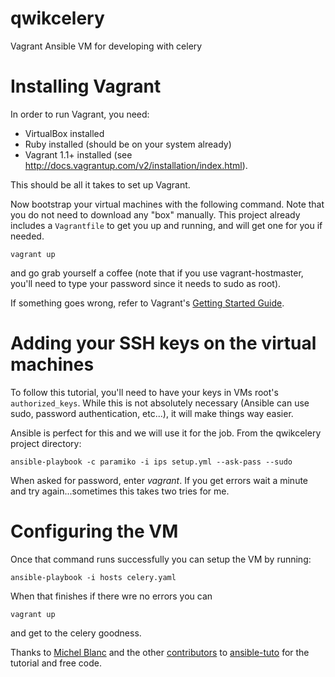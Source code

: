 qwikcelery
==========

Vagrant Ansible VM for developing with celery

# Installing Vagrant

In order to run Vagrant, you need:

- VirtualBox installed
- Ruby installed (should be on your system already)
- Vagrant 1.1+ installed (see
  http://docs.vagrantup.com/v2/installation/index.html).

This should be all it takes to set up Vagrant.

Now bootstrap your virtual machines with the following command. Note that you do not need to download any "box" manually. This project already includes a `Vagrantfile` to get you up and running, and will get one for you if needed.

`vagrant up`

and go grab yourself a coffee (note that if you use vagrant-hostmaster, you'll need 
to type your password since it needs to sudo as root).

If something goes wrong, refer to Vagrant's [Getting Started
Guide](http://docs.vagrantup.com/v2/getting-started/index.html).

# Adding your SSH keys on the virtual machines

To follow this tutorial, you'll need to have your keys in VMs root's `authorized_keys`. 
While this is not absolutely necessary (Ansible can use sudo, password authentication, 
etc...), it will make things way easier.

Ansible is perfect for this and we will use it for the job. From the qwikcelery project directory:

    ansible-playbook -c paramiko -i ips setup.yml --ask-pass --sudo

When asked for password, enter _vagrant_. If you get errors wait a minute and try again...sometimes this takes two tries for me.

# Configuring the VM

Once that command runs successfully you can setup the VM by running:

    ansible-playbook -i hosts celery.yaml
    
When that finishes if there wre no errors you can 

    vagrant up
    
and get to the celery goodness.


Thanks to [Michel Blanc](https://github.com/leucos) and the other [contributors](https://github.com/leucos/ansible-tuto/graphs/contributors) to [ansible-tuto](https://github.com/leucos/ansible-tuto) for the tutorial and free code.
